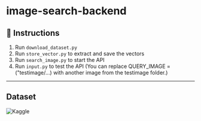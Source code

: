 # image-search-backend

## 🚀 Instructions

1. Run `download_dataset.py`
2. Run `store_vector.py` to extract and save the vectors
3. Run `search_image.py` to start the API
4. Run `input.py` to test the API (You can replace QUERY_IMAGE = ("testimage/...) with another image from the testimage folder.)

---
## Dataset
![Kaggle](https://www.kaggle.com/datasets/nguyenhuann/vietnamese-food-image-dataset)
